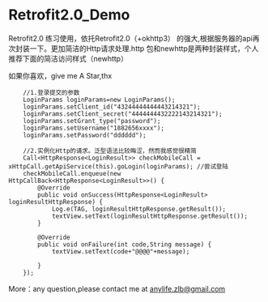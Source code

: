 # Retrofit2.0_Demo
Retrofit2.0 练习使用，依托Retrofit2.0（+okhttp3） 的强大,根据服务器的api再次封装一下。更加简洁的Http请求处理.http 包和newhttp是两种封装样式，个人推荐下面的简洁访问样式（newhttp）

如果你喜欢，give me A Star,thx


        //1.登录提交的参数
        LoginParams loginParams=new LoginParams();
        loginParams.setClient_id("43244444444443214321");
        loginParams.setClient_secret("4444444432222143214321");
        loginParams.setGrant_type("password");
        loginParams.setUsername("1882656xxxx");
        loginParams.setPassword("dddddd");

        //2.实例化Http的请求。泛型语法比较晦涩，然而我感觉很精简
        Call<HttpResponse<LoginResult>> checkMobileCall = xHttpCall.getApiService(this).goLogin(loginParams); //尝试登陆
        checkMobileCall.enqueue(new HttpCallBack<HttpResponse<LoginResult>>() {
            @Override
            public void onSuccess(HttpResponse<LoginResult> loginResultHttpResponse) {
                Log.e(TAG, loginResultHttpResponse.getResult());
                textView.setText(loginResultHttpResponse.getResult());
            }

            @Override
            public void onFailure(int code,String message) {
                textView.setText(code+"@@@@"+message);

            }
        });

More：any question,please contact me at anylife.zlb@gmail.com
